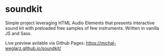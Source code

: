 # soundkit
Simple project leveraging HTML Audio Elements that presents interactive sound kit with preloaded free samples of few instruments. 
Written in vanilla JS and Sass.

Live preview avilable via Github Pages:
https://michal-weglarz.github.io/soundkit/
